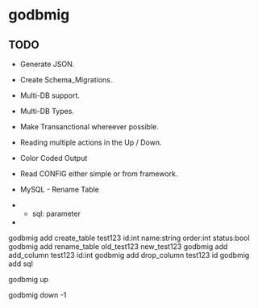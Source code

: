 godbmig
=======


TODO
----

* Generate JSON.
* Create Schema_Migrations.
* Multi-DB support.
* Multi-DB Types.
* Make Transanctional whereever possible.
* Reading multiple actions in the Up / Down.
* Color Coded Output

* Read CONFIG either simple or from framework.

* MySQL - Rename Table
* - sql: parameter
* 

godbmig add create_table test123 id:int name:string order:int status:bool
godbmig add rename_table old_test123 new_test123
godbmig add add_column test123 id:int
godbmig add drop_column test123 id
godbmig add sql 

godbmig up

godbmig down -1

